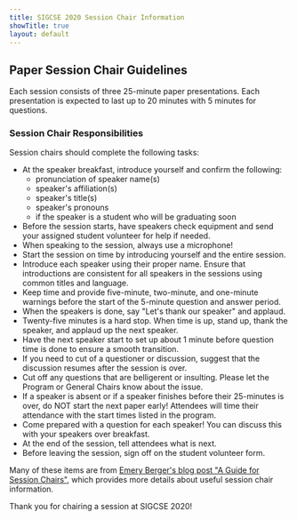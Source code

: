 ```yaml
---
title: SIGCSE 2020 Session Chair Information
showTitle: true
layout: default
---
```

## Paper Session Chair Guidelines

Each session consists of three 25-minute paper presentations.  Each presentation is expected to last up to 20 minutes with 5 minutes for questions.

### Session Chair Responsibilities

Session chairs should complete the following tasks:

* At the speaker breakfast, introduce yourself and confirm the following:
   * pronunciation of speaker name(s)
   * speaker's affiliation(s)
   * speaker's title(s)
   * speaker's pronouns
   * if the speaker is a student who will be graduating soon
* Before the session starts, have speakers check equipment and send your assigned student volunteer for help if needed.
* When speaking to the session, always use a microphone!
* Start the session on time by introducing yourself and the entire session. 
* Introduce each speaker using their proper name. Ensure that introductions are consistent for all speakers in the sessions using common titles and language.
* Keep time and provide five-minute, two-minute, and one-minute warnings before the start of the 5-minute question and answer period.
* When the speakers is done, say "Let's thank our speaker" and applaud.
* Twenty-five minutes is a hard stop.  When time is up, stand up, thank the speaker, and applaud up the next speaker.
* Have the next speaker start to set up about 1 minute before question time is done to ensure a smooth transition.
* If you need to cut of a questioner or discussion, suggest that the discussion resumes after the session is over.
* Cut off any questions that are belligerent or insulting.  Please let the Program or General Chairs know about the issue.
* If a speaker is absent or if a speaker finishes before their 25-minutes is over, do NOT start the next paper early! Attendees will time their attendance with the start times listed in the program.
* Come prepared with a question for each speaker! You can discuss this with your speakers over breakfast.
* At the end of the session, tell attendees what is next.
* Before leaving the session, sign off on the student volunteer form.

Many of these items are from [Emery Berger's blog post "A Guide for Session Chairs"](https://emeryblogger.com/2016/06/08/a-guide-for-session-chairs/), which provides more details about useful session chair information.

Thank you for chairing a session at SIGCSE 2020!
